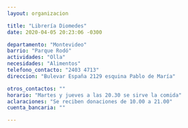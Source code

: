 ```yaml
---
layout: organizacion

title: "Librería Diomedes"
date: 2020-04-05 20:23:06 -0300

departamento: "Montevideo"
barrio: "Parque Rodó"
actividades: "Olla"
necesidades: "Alimentos"
telefono_contacto: "2403 4713"
direccion: "Bulevar España 2129 esquina Pablo de María"

otros_contactos: ""
horario: "Martes y jueves a las 20.30 se sirve la comida"
aclaraciones: "Se reciben donaciones de 10.00 a 21.00"
cuenta_bancaria: ""

---
```

